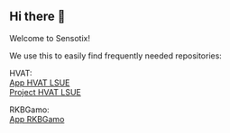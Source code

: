 ## Hi there 👋

Welcome to Sensotix!

We use this to easily find frequently needed repositories:

HVAT:<br>
[App HVAT LSUE](https://github.com/sensotix/stx-app-s-helvetia-at)<br>
[Project HVAT LSUE](https://github.com/sensotix/stx-prj-s-helvetia-at)

RKBGamo:<br>
[App RKBGamo](https://github.com/sensotix/stx-app-s-rkbgamo-de)

<!--

**Here are some ideas to get you started:**

🙋‍♀️ A short introduction - what is your organization all about?
🌈 Contribution guidelines - how can the community get involved?
👩‍💻 Useful resources - where can the community find your docs? Is there anything else the community should know?
🍿 Fun facts - what does your team eat for breakfast?
🧙 Remember, you can do mighty things with the power of [Markdown](https://docs.github.com/github/writing-on-github/getting-started-with-writing-and-formatting-on-github/basic-writing-and-formatting-syntax)
-->
